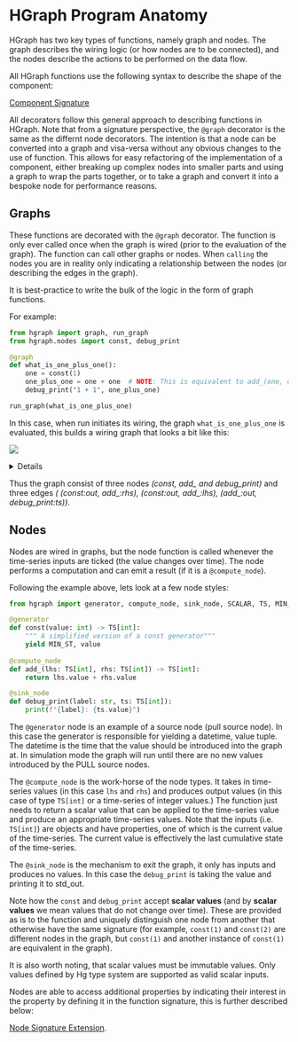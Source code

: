 HGraph Program Anatomy
======================

HGraph has two key types of functions, namely graph and nodes. The graph describes
the wiring logic (or how nodes are to be connected), and the nodes describe
the actions to be performed on the data flow.

All HGraph functions use the following syntax to describe the shape of the component:

[Component Signature](component_signature.md)

All decorators follow this general approach to describing functions in HGraph.
Note that from a signature perspective, the ``@graph`` decorator is the same as the differnt
node decorators. The intention is that a node can be converted into a graph and visa-versa
without any obvious changes to the use of function. This allows for easy refactoring of 
the implementation of a component, either breaking up complex nodes into smaller
parts and using a graph to wrap the parts together, or to take a graph and convert it
into a bespoke node for performance reasons.

Graphs
------

These functions are decorated with the ``@graph`` decorator.
The function is only ever called once when the graph is wired (prior to the evaluation
of the graph). The function can call other graphs or nodes. When `calling` the nodes you are
in reality only indicating a relationship between the nodes (or describing the edges in the graph).

It is best-practice to write the bulk of the logic in the form of graph functions.

For example:

```python
from hgraph import graph, run_graph
from hgraph.nodes import const, debug_print

@graph
def what_is_one_plus_one():
    one = const(1)
    one_plus_one = one + one  # NOTE: This is equivalent to add_(one, one), lots of syntactic sugar
    debug_print("1 + 1", one_plus_one)

run_graph(what_is_one_plus_one)
```

In this case, when run initiates its wiring, the graph ``what_is_one_plus_one`` is evaluated, this builds a wiring
graph that looks a bit like this:

![](what_is_1_1.png)
<details>

```plantuml
@startuml what_is_1_1
state const {
}
state add_ {
}

state debug_print {
}

const --> add_ : lhs 
const --> add_ : rhs 
add_ --> debug_print

@enduml
```
</details>

Thus the graph consist of three nodes *(const, add_ and debug_print)* and three edges 
*( (const:out, add_:rhs), (const:out, add_:lhs), (add_:out, debug_print:ts))*.


Nodes
-----

Nodes are wired in graphs, but the node function is called whenever the time-series inputs
are ticked (the value changes over time). The node performs a computation and can emit
a result (if it is a ``@compute_node``).

Following the example above, lets look at a few node styles:

```python
from hgraph import generator, compute_node, sink_node, SCALAR, TS, MIN_ST

@generator
def const(value: int) -> TS[int]:
    """ A simplified version of a const generator"""
    yield MIN_ST, value
    
@compute_node
def add_(lhs: TS[int], rhs: TS[int]) -> TS[int]:
    return lhs.value + rhs.value

@sink_node
def debug_print(label: str, ts: TS[int]):
    print(f"{label}: {ts.value}")
```

The ``@generator`` node is an example of a source node (pull source node). In this case the generator is responsible
for yielding a datetime, value tuple. The datetime is the time that the value should be introduced into the graph at.
In simulation mode the graph will run until there are no new values introduced by the PULL source nodes.

The ``@compute_node`` is the work-horse of the node types. It takes in time-series values (in this case ``lhs`` and 
``rhs``) and produces output values (in this case of type ``TS[int]`` or a time-series of integer values.)
The function just needs to return a scalar value that can be applied to the time-series value and produce an appropriate
time-series values. Note that the inputs (i.e. ``TS[int]``) are objects and have properties, one of which is the current
value of the time-series. The current value is effectively the last cumulative state of the time-series.

The ``@sink_node`` is the mechanism to exit the graph, it only has inputs and produces no values. In this case the 
``debug_print`` is taking the value and printing it to std_out.

Note how the ``const`` and ``debug_print`` accept **scalar values** (and by **scalar values** we mean values that do
not change over time). These are provided as is to the function and uniquely distinguish one node from another that 
otherwise have the same signature (for example, ``const(1)`` and ``const(2)`` are different nodes in the graph, but 
``const(1)`` and another instance of ``const(1)`` are equivalent in the graph).

It is also worth noting, that scalar values must be immutable values. Only values defined by Hg type system are
supported as valid scalar inputs.

Nodes are able to access additional properties by indicating their interest in the property by defining it in the 
function signature, this is further described below:

[Node Signature Extension](node_signature.md).



